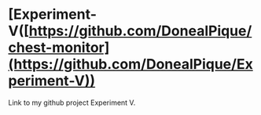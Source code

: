 # [Experiment-V([https://github.com/DonealPique/chest-monitor](https://github.com/DonealPique/Experiment-V))

Link to my github project Experiment V.
